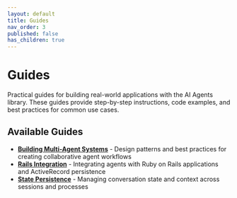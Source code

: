 ```yaml
---
layout: default
title: Guides
nav_order: 3
published: false
has_children: true
---
```


# Guides

Practical guides for building real-world applications with the AI Agents library. These guides provide step-by-step instructions, code examples, and best practices for common use cases.

## Available Guides

- **[Building Multi-Agent Systems](guides/multi-agent-systems.html)** - Design patterns and best practices for creating collaborative agent workflows
- **[Rails Integration](guides/rails-integration.html)** - Integrating agents with Ruby on Rails applications and ActiveRecord persistence
- **[State Persistence](guides/state-persistence.html)** - Managing conversation state and context across sessions and processes
